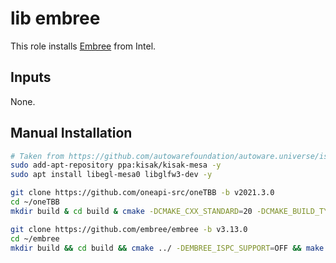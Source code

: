 # lib embree

This role installs [Embree](https://github.com/embree/embree) from Intel.

## Inputs

None.

## Manual Installation

```bash
# Taken from https://github.com/autowarefoundation/autoware.universe/issues/1912#issuecomment-1254722000
sudo add-apt-repository ppa:kisak/kisak-mesa -y
sudo apt install libegl-mesa0 libglfw3-dev -y

git clone https://github.com/oneapi-src/oneTBB -b v2021.3.0
cd ~/oneTBB
mkdir build & cd build & cmake -DCMAKE_CXX_STANDARD=20 -DCMAKE_BUILD_TYPE=debug -DCMAKE_CXX_COMPILER=g++ -DCMAKE_C_COMPILER=gcc -DTBB_CPF='ON' -DTBB_TEST=OFF .. & make & sudo make install

git clone https://github.com/embree/embree -b v3.13.0
cd ~/embree
mkdir build && cd build && cmake ../ -DEMBREE_ISPC_SUPPORT=OFF && make && sudo make install
```
